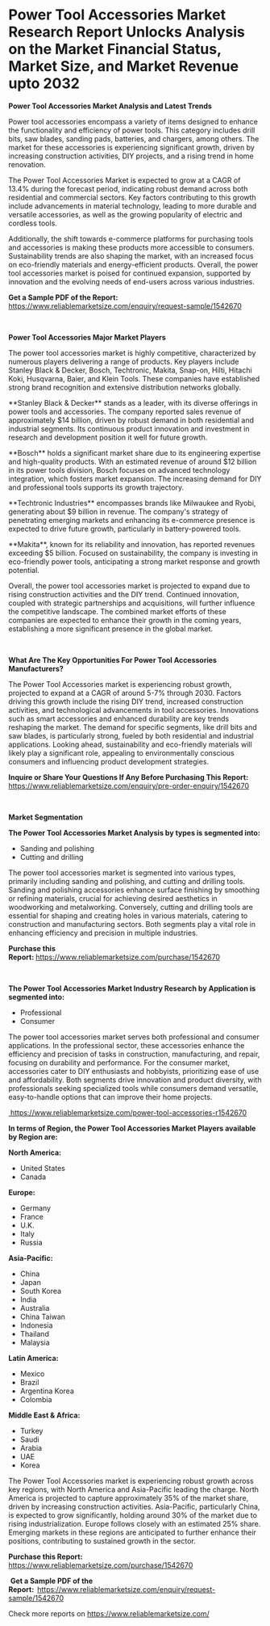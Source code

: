 <p><h1>Power Tool Accessories Market Research Report Unlocks Analysis on the Market Financial Status, Market Size, and Market Revenue upto 2032</h1></p><p><strong>Power Tool Accessories Market Analysis and Latest Trends</strong></p>
<p><p>Power tool accessories encompass a variety of items designed to enhance the functionality and efficiency of power tools. This category includes drill bits, saw blades, sanding pads, batteries, and chargers, among others. The market for these accessories is experiencing significant growth, driven by increasing construction activities, DIY projects, and a rising trend in home renovation. </p><p>The Power Tool Accessories Market is expected to grow at a CAGR of 13.4% during the forecast period, indicating robust demand across both residential and commercial sectors. Key factors contributing to this growth include advancements in material technology, leading to more durable and versatile accessories, as well as the growing popularity of electric and cordless tools. </p><p>Additionally, the shift towards e-commerce platforms for purchasing tools and accessories is making these products more accessible to consumers. Sustainability trends are also shaping the market, with an increased focus on eco-friendly materials and energy-efficient products. Overall, the power tool accessories market is poised for continued expansion, supported by innovation and the evolving needs of end-users across various industries.</p></p>
<p><strong>Get a Sample PDF of the Report:&nbsp;</strong> <a href="https://www.reliablemarketsize.com/enquiry/request-sample/1542670?utm_campaign=3456&utm_medium=2&utm_source=Github&utm_content=ia&utm_term=08042025&utm_id=power-tool-accessories">https://www.reliablemarketsize.com/enquiry/request-sample/1542670</a></p>
<p>&nbsp;</p>
<p><strong>Power Tool Accessories Major Market Players</strong></p>
<p><p>The power tool accessories market is highly competitive, characterized by numerous players delivering a range of products. Key players include Stanley Black & Decker, Bosch, Techtronic, Makita, Snap-on, Hilti, Hitachi Koki, Husqvarna, Baier, and Klein Tools. These companies have established strong brand recognition and extensive distribution networks globally.</p><p>**Stanley Black & Decker** stands as a leader, with its diverse offerings in power tools and accessories. The company reported sales revenue of approximately $14 billion, driven by robust demand in both residential and industrial segments. Its continuous product innovation and investment in research and development position it well for future growth.</p><p>**Bosch** holds a significant market share due to its engineering expertise and high-quality products. With an estimated revenue of around $12 billion in its power tools division, Bosch focuses on advanced technology integration, which fosters market expansion. The increasing demand for DIY and professional tools supports its growth trajectory.</p><p>**Techtronic Industries** encompasses brands like Milwaukee and Ryobi, generating about $9 billion in revenue. The company's strategy of penetrating emerging markets and enhancing its e-commerce presence is expected to drive future growth, particularly in battery-powered tools.</p><p>**Makita**, known for its reliability and innovation, has reported revenues exceeding $5 billion. Focused on sustainability, the company is investing in eco-friendly power tools, anticipating a strong market response and growth potential.</p><p>Overall, the power tool accessories market is projected to expand due to rising construction activities and the DIY trend. Continued innovation, coupled with strategic partnerships and acquisitions, will further influence the competitive landscape. The combined market efforts of these companies are expected to enhance their growth in the coming years, establishing a more significant presence in the global market.</p></p>
<p>&nbsp;</p>
<p><strong>What Are The Key Opportunities For Power Tool Accessories Manufacturers?</strong></p>
<p><p>The Power Tool Accessories market is experiencing robust growth, projected to expand at a CAGR of around 5-7% through 2030. Factors driving this growth include the rising DIY trend, increased construction activities, and technological advancements in tool accessories. Innovations such as smart accessories and enhanced durability are key trends reshaping the market. The demand for specific segments, like drill bits and saw blades, is particularly strong, fueled by both residential and industrial applications. Looking ahead, sustainability and eco-friendly materials will likely play a significant role, appealing to environmentally conscious consumers and influencing product development strategies.</p></p>
<p><strong>Inquire or Share Your Questions If Any Before Purchasing This Report:</strong> <a href="https://www.reliablemarketsize.com/enquiry/pre-order-enquiry/1542670?utm_campaign=3456&utm_medium=2&utm_source=Github&utm_content=ia&utm_term=08042025&utm_id=power-tool-accessories">https://www.reliablemarketsize.com/enquiry/pre-order-enquiry/1542670</a></p>
<p>&nbsp;</p>
<p><strong>Market Segmentation</strong></p>
<p><strong>The Power Tool Accessories Market Analysis by types is segmented into:</strong></p>
<p><ul><li>Sanding and polishing</li><li>Cutting and drilling</li></ul></p>
<p><p>The power tool accessories market is segmented into various types, primarily including sanding and polishing, and cutting and drilling tools. Sanding and polishing accessories enhance surface finishing by smoothing or refining materials, crucial for achieving desired aesthetics in woodworking and metalworking. Conversely, cutting and drilling tools are essential for shaping and creating holes in various materials, catering to construction and manufacturing sectors. Both segments play a vital role in enhancing efficiency and precision in multiple industries.</p></p>
<p><strong>Purchase this Report:&nbsp;</strong><a href="https://www.reliablemarketsize.com/purchase/1542670?utm_campaign=3456&utm_medium=2&utm_source=Github&utm_content=ia&utm_term=08042025&utm_id=power-tool-accessories">https://www.reliablemarketsize.com/purchase/1542670</a></p>
<p>&nbsp;</p>
<p><strong>The Power Tool Accessories Market Industry Research by Application is segmented into:</strong></p>
<p><ul><li>Professional</li><li>Consumer</li></ul></p>
<p><p>The power tool accessories market serves both professional and consumer applications. In the professional sector, these accessories enhance the efficiency and precision of tasks in construction, manufacturing, and repair, focusing on durability and performance. For the consumer market, accessories cater to DIY enthusiasts and hobbyists, prioritizing ease of use and affordability. Both segments drive innovation and product diversity, with professionals seeking specialized tools while consumers demand versatile, easy-to-handle options that can improve their home projects.</p></p>
<p><a href="https://www.reliablemarketsize.com/power-tool-accessories-r1542670?utm_campaign=3456&utm_medium=2&utm_source=Github&utm_content=ia&utm_term=08042025&utm_id=power-tool-accessories">&nbsp;https://www.reliablemarketsize.com/power-tool-accessories-r1542670</a></p>
<p><strong>In terms of Region, the Power Tool Accessories Market Players available by Region are:</strong></p>
<p>
    <p> <strong> North America: </strong>
        <ul>
            <li>United States</li>
            <li>Canada</li>
        </ul>
        </p> 
    <p> <strong> Europe: </strong>
        <ul>
            <li>Germany</li>
            <li>France</li>
            <li>U.K.</li>
            <li>Italy</li>
            <li>Russia</li>
        </ul>
        </p> 
    <p> <strong> Asia-Pacific: </strong>
        <ul>
            <li>China</li>
            <li>Japan</li>
            <li>South Korea</li>
            <li>India</li>
            <li>Australia</li>
            <li>China Taiwan</li>
            <li>Indonesia</li>
            <li>Thailand</li>
            <li>Malaysia</li>
        </ul>
        </p> 
    <p> <strong> Latin America: </strong>
        <ul>
            <li>Mexico</li>
            <li>Brazil</li>
            <li>Argentina Korea</li>
            <li>Colombia</li>
        </ul>
        </p> 
    <p> <strong> Middle East & Africa: </strong>
        <ul>
            <li>Turkey</li>
            <li>Saudi</li>
            <li>Arabia</li>
            <li>UAE</li>
            <li>Korea</li>
        </ul>
    </p>
    </p>
<p><p>The Power Tool Accessories market is experiencing robust growth across key regions, with North America and Asia-Pacific leading the charge. North America is projected to capture approximately 35% of the market share, driven by increasing construction activities. Asia-Pacific, particularly China, is expected to grow significantly, holding around 30% of the market due to rising industrialization. Europe follows closely with an estimated 25% share. Emerging markets in these regions are anticipated to further enhance their positions, contributing to sustained growth in the sector.</p></p>
<p><strong>Purchase this Report: </strong><a href="https://www.reliablemarketsize.com/purchase/1542670?utm_campaign=3456&utm_medium=2&utm_source=Github&utm_content=ia&utm_term=08042025&utm_id=power-tool-accessories">https://www.reliablemarketsize.com/purchase/1542670</a></p>
<p>&nbsp;<strong>Get a Sample PDF of the Report:&nbsp;&nbsp;</strong><a href="https://www.reliablemarketsize.com/enquiry/request-sample/1542670?utm_campaign=3456&utm_medium=2&utm_source=Github&utm_content=ia&utm_term=08042025&utm_id=power-tool-accessories">https://www.reliablemarketsize.com/enquiry/request-sample/1542670</a></p>
<p><strong></strong></p>
<p>Check more reports on <a href="https://www.reliablemarketsize.com/?utm_campaign=3456&utm_medium=2&utm_source=Github&utm_content=ia&utm_term=08042025&utm_id=power-tool-accessories">https://www.reliablemarketsize.com/</a></p>